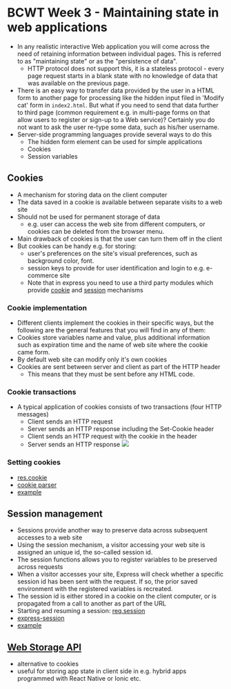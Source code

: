 # BCWT Week 3 - Maintaining state in web applications

- In any realistic interactive Web application you will come across the need of retaining information between individual pages. This is referred to as "maintaining state" or as the "persistence of data". 
   - HTTP protocol does not support this, it is a stateless protocol - every page request starts in a blank state with no knowledge of data that was available on the previous page.
- There is an easy way to transfer data provided by the user in a HTML form to another page for processing like the hidden input filed in 'Modify cat' form in `index2.html`. But what if you need to send that data further to third page (common requirement e.g. in multi-page forms on that allow users to register or sign-up to a Web service)? Certainly you do not want to ask the user re-type some data, such as his/her username.
- Server-side programming languages provide several ways to do this
  - The hidden form element can be used for simple applications
  - Cookies
  - Session variables
 
## Cookies

- A mechanism for storing data on the client computer
- The data saved in a cookie is available between separate visits to a web site
- Should not be used for permanent storage of data
  - e.g. user can access the web site from different computers, or cookies can be deleted from the browser menu. 
- Main drawback of cookies is that the user can turn them off in the client
- But cookies can be handy e.g. for storing:
   - user's preferences on the site's visual preferences, such as background color, font. 
   - session keys to provide for user identification and login to e.g. e-commerce site 
   - Note that in express you need to use a third party modules which provide [cookie](https://expressjs.com/en/resources/middleware/cookie-parser.html) and [session](https://expressjs.com/en/resources/middleware/session.html) mechanisms
   
### Cookie implementation

- Different clients implement the cookies in their specific ways, but the following are the general features that you will find in any of them:
- Cookies store variables name and value, plus additional information such as expiration time and the name of web site where the cookie came form. 
- By default web site can modify only it's own cookies 
- Cookies are sent between server and client as part of the HTTP header
   - This means that they must be sent before any HTML code.


### Cookie transactions

- A typical application of cookies consists of two transactions (four HTTP messages)
   - Client sends an HTTP request 
   - Server sends an HTTP response including the Set-Cookie header 
   - Client sends an HTTP request with the cookie in the header
   - Server sends an HTTP response
   ![](img/cookie.png)

### Setting cookies

- [res.cookie](https://expressjs.com/en/api.html#res.cookie)
- [cookie parser](https://expressjs.com/en/resources/middleware/cookie-parser.html)
- [example](https://www.tutorialspoint.com/expressjs/expressjs_cookies.htm)

## Session management

- Sessions provide another way to preserve data across subsequent accesses to a web site
- Using the session mechanism, a visitor accessing your web site is assigned an unique id, the so-called session id. 
- The session functions allows you to register variables to be preserved across requests
- When a visitor accesses your site, Express will check whether a specific session id has been sent with the request. If so, the prior saved environment with the registered variables is recreated.
- The session id is either stored in a cookie on the client computer, or is propagated from a call to another as part of the URL 
- Starting and resuming a session: [req.session](https://expressjs.com/en/resources/middleware/session.html#reqsession)
- [express-session](https://expressjs.com/en/resources/middleware/session.html)
- [example](https://www.tutorialspoint.com/expressjs/expressjs_sessions.htm)
  
## [Web Storage API](https://developer.mozilla.org/en-US/docs/Web/API/Web_Storage_API)
- alternative to cookies
- useful for storing app state in client side in e.g. hybrid apps programmed with React Native or Ionic etc.

